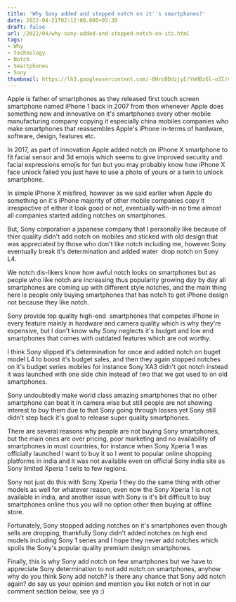 ```yaml
---
title: 'Why Sony added and stopped notch on it''s smartphones?'
date: 2022-04-21T02:12:00.000+05:30
draft: false
url: /2022/04/why-sony-added-and-stopped-notch-on-its.html
tags: 
- Why
- technology
- Notch
- Smartphones
- Sony
thumbnail: https://lh3.googleusercontent.com/-8Hro8DdzjyE/YmHBzGl-o3I/AAAAAAAAKWI/o21S_3JEwwkXlK7BcW-G2r4jsw5f6bHzwCNcBGAsYHQ/s1600/1650573768700789-0.png
---
```


  

  

Apple is father of smartphones as they released first touch screen smartphone named iPhone 1 back in 2007 from then whenever Apple does something new and innovative on it's smartphones every other mobile manufacturing company copying it especially china mobiles companies who make smartphones that reassembles Apple's iPhone in-terms of hardware, software, design, features etc.

  

In 2017, as part of innovation Apple added notch on iPhone X smartphone to fit facial sensor and 3d emojis which seems to give improved security and facial expressions emojis for fun but you may probably know how iPhone X face unlock failed you just have to use a photo of yours or a twin to unlock smartphone.

  

In simple iPhone X misfired, however as we said earlier when Apple do something on it's iPhone majority of other mobile companies copy it irrespective of either it look good or not, eventually with-in no time almost all companies started adding notches on smartphones.

  

But, Sony corporation a japanese company that I personally like because of thier quality didn't add notch on mobiles and sticked with old design that was appreciated by those who don't like notch including me, however Sony eventually break it's determination and added water  drop notch on Sony L4.

  

We notch dis-likers know how awful notch looks on smartphones but as people who like notch are increasing thus popularity growing day by day all smartphones are coming up with different style notches, and the main thing here is people only buying smartphones that has notch to get iPhone design not because they like notch.

  

Sony provide top quality high-end  smartphones that competes iPhone in every feature mainly in hardware and camera quality which is why they're expensive, but I don't know why Sony neglects it's budget and low end smartphones that comes with outdated features which are not worthy.

  

I think Sony slipped it's determination for once and added notch on buget model L4 to boost it's budget sales, and then they again stopped notches on it's budget series mobiles for instance Sony XA3 didn't got notch instead it was launched with one side chin instead of two that we got used to on old smartphones.

  

Sony undoubtedly make world class amazing smartphones that no other smartphone can beat it in camera wise but still people are not showing interest to buy them due to that Sony going through losses yet Sony still didn't step back it's goal to release super quality smartphones.

  

There are several reasons why people are not buying Sony smartphones, but the main ones are over pricing, poor marketing and no availability of smartphones in most countries, for instance when Sony Xperia 1 was officially launched I want to buy it so I went to popular online shopping platforms in india and it was not available even on official Sony india site as Sony limited Xperia 1 sells to few regions.

  

Sony not just do this with Sony Xperia 1 they do the same thing with other models as well for whatever reason, even now the Sony Xperia 1 is not available in india, and another issue with Sony is it's bit difficult to buy smartphones online thus you will no option other then buying at offline store.

  

Fortunately, Sony stopped adding notches on it's smartphones even though sells are dropping, thankfully Sony didn't added notches on high end models including Sony 1 series and I hope they never add notches which spoils the Sony's popular quality premium design smartphones.

  

Finally, this is why Sony add notch on few smartphones but we have to appreciate Sony determination to not add notch on smartphones, anyhow why do you think Sony add notch? Is there any chance that Sony add notch again? do say us your opinion and mention you like notch or not in our comment section below, see ya :)